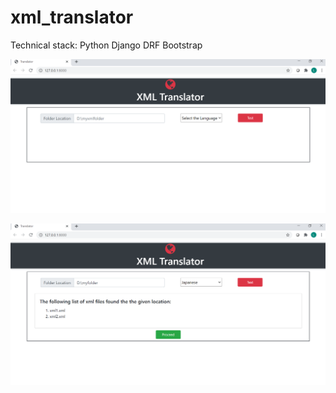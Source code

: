 # xml_translator
Technical stack: Python Django DRF Bootstrap

![Screenshot](screen1.PNG)

![Screenshot](screen2.PNG)

